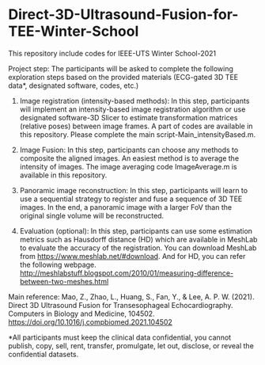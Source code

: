 # Direct-3D-Ultrasound-Fusion-for-TEE-Winter-School
This repository include codes for IEEE-UTS Winter School-2021

Project step: The participants will be asked to complete the following exploration steps based on the provided materials (ECG-gated 3D TEE data*, designated software, codes, etc.)

1. Image registration (intensity-based methods):
In this step, participants will implement an intensity-based image registration algorithm or use designated software-3D Slicer to estimate transformation matrices (relative poses) between image frames. A part of codes are available in this repository. Please complete the main script-Main_intensityBased.m.

2. Image Fusion:
In this step, participants can choose any methods to composite the aligned images. An easiest method is to average the intensity of images. The image averaging code ImageAverage.m is available in this repository.

3. Panoramic image reconstruction:
In this step, participants will learn to use a sequential strategy to register and fuse a sequence of 3D TEE images. In the end, a panoramic image with a larger FoV than the original single volume will be reconstructed.

4. Evaluation (optional):
In this step, participants can use some estimation metrics such as Hausdorff distance (HD) which are available in MeshLab to evaluate the accuracy of the registration. You can download MeshLab from https://www.meshlab.net/#download. And for HD, you can refer the following webpage.
http://meshlabstuff.blogspot.com/2010/01/measuring-difference-between-two-meshes.html

Main reference: Mao, Z., Zhao, L., Huang, S., Fan, Y., & Lee, A. P. W. (2021). Direct 3D Ultrasound Fusion for Transesophageal Echocardiography. Computers in Biology and Medicine, 104502. https://doi.org/10.1016/j.compbiomed.2021.104502

*All participants must keep the clinical data confidential, you cannot publish, copy, sell, rent, transfer, promulgate, let out, disclose, or reveal the confidential datasets.
